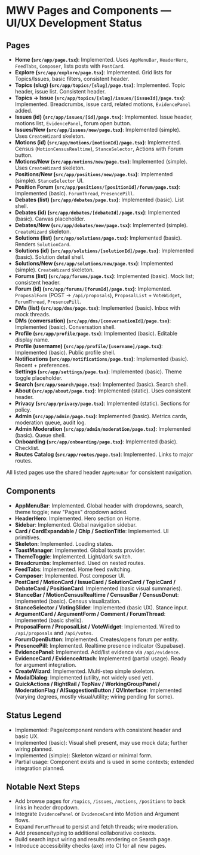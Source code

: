 # MWV Pages and Components — UI/UX Development Status

## Pages

- **Home (`src/app/page.tsx`)**: Implemented. Uses `AppMenuBar`, `HeaderHero`, `FeedTabs`, `Composer`, lists posts with `PostCard`.
- **Explore (`src/app/explore/page.tsx`)**: Implemented. Grid lists for Topics/Issues, basic filters, consistent header.
- **Topics (slug) (`src/app/topics/[slug]/page.tsx`)**: Implemented. Topic header, issue list. Consistent header.
- **Topics → Issue (`src/app/topics/[slug]/issues/[issueId]/page.tsx`)**: Implemented. Breadcrumbs, issue card, related motions, `EvidencePanel` added.
- **Issues (id) (`src/app/issues/[id]/page.tsx`)**: Implemented. Issue header, motions list, `EvidencePanel`, forum open button.
- **Issues/New (`src/app/issues/new/page.tsx`)**: Implemented (simple). Uses `CreateWizard` skeleton.
- **Motions (id) (`src/app/motions/[motionId]/page.tsx`)**: Implemented. Census (`MotionCensusRealtime`), `StanceSelector`, Actions with Forum button.
- **Motions/New (`src/app/motions/new/page.tsx`)**: Implemented (simple). Uses `CreateWizard` skeleton.
- **Positions/New (`src/app/positions/new/page.tsx`)**: Implemented (simple). `StanceSelector` UI.
- **Position Forum (`src/app/positions/[positionId]/forum/page.tsx`)**: Implemented (basic). `ForumThread`, `PresencePill`.
- **Debates (list) (`src/app/debates/page.tsx`)**: Implemented (basic). List shell.
- **Debates (id) (`src/app/debates/[debateId]/page.tsx`)**: Implemented (basic). Canvas placeholder.
- **Debates/New (`src/app/debates/new/page.tsx`)**: Implemented (simple). `CreateWizard` skeleton.
- **Solutions (list) (`src/app/solutions/page.tsx`)**: Implemented (basic). Renders `SolutionCard`.
- **Solutions (id) (`src/app/solutions/[solutionId]/page.tsx`)**: Implemented (basic). Solution detail shell.
- **Solutions/New (`src/app/solutions/new/page.tsx`)**: Implemented (simple). `CreateWizard` skeleton.
- **Forums (list) (`src/app/forums/page.tsx`)**: Implemented (basic). Mock list; consistent header.
- **Forum (id) (`src/app/forums/[forumId]/page.tsx`)**: Implemented. `ProposalForm` (POST → `/api/proposals`), `ProposalList` + `VoteWidget`, `ForumThread`, `PresencePill`.
- **DMs (list) (`src/app/dms/page.tsx`)**: Implemented (basic). Inbox with mock threads.
- **DMs (conversation) (`src/app/dms/[conversationId]/page.tsx`)**: Implemented (basic). Conversation shell.
- **Profile (`src/app/profile/page.tsx`)**: Implemented (basic). Editable display name.
- **Profile (username) (`src/app/profile/[username]/page.tsx`)**: Implemented (basic). Public profile shell.
- **Notifications (`src/app/notifications/page.tsx`)**: Implemented (basic). Recent + preferences.
- **Settings (`src/app/settings/page.tsx`)**: Implemented (basic). Theme toggle placeholder.
- **Search (`src/app/search/page.tsx`)**: Implemented (basic). Search shell.
- **About (`src/app/about/page.tsx`)**: Implemented (static). Uses consistent header.
- **Privacy (`src/app/privacy/page.tsx`)**: Implemented (static). Sections for policy.
- **Admin (`src/app/admin/page.tsx`)**: Implemented (basic). Metrics cards, moderation queue, audit log.
- **Admin Moderation (`src/app/admin/moderation/page.tsx`)**: Implemented (basic). Queue shell.
- **Onboarding (`src/app/onboarding/page.tsx`)**: Implemented (basic). Checklist.
- **Routes Catalog (`src/app/routes/page.tsx`)**: Implemented. Links to major routes.

All listed pages use the shared header `AppMenuBar` for consistent navigation.

## Components

- **AppMenuBar**: Implemented. Global header with dropdowns, search, theme toggle; new "Pages" dropdown added.
- **HeaderHero**: Implemented. Hero section on Home.
- **Sidebar**: Implemented. Global navigation sidebar.
- **Card / CardExpandable / Chip / SectionTitle**: Implemented. UI primitives.
- **Skeleton**: Implemented. Loading states.
- **ToastManager**: Implemented. Global toasts provider.
- **ThemeToggle**: Implemented. Light/dark switch.
- **Breadcrumbs**: Implemented. Used on nested routes.
- **FeedTabs**: Implemented. Home feed switching.
- **Composer**: Implemented. Post composer UI.
- **PostCard / MotionCard / IssueCard / SolutionCard / TopicCard / DebateCard / PositionCard**: Implemented (basic visual summaries).
- **StanceBar / MotionCensusRealtime / CensusBar / CensusDonut**: Implemented (basic). Census visualization.
- **StanceSelector / VotingSlider**: Implemented (basic UX). Stance input.
- **ArgumentCard / ArgumentForm / Comment / ForumThread**: Implemented (basic shells).
- **ProposalForm / ProposalList / VoteWidget**: Implemented. Wired to `/api/proposals` and `/api/votes`.
- **ForumOpenButton**: Implemented. Creates/opens forum per entity.
- **PresencePill**: Implemented. Realtime presence indicator (Supabase).
- **EvidencePanel**: Implemented. Add/list evidence via `/api/evidence`.
- **EvidenceCard / EvidenceAttach**: Implemented (partial usage). Ready for argument integration.
- **CreateWizard**: Implemented. Multi-step simple skeleton.
- **ModalDialog**: Implemented (utility, not widely used yet).
- **QuickActions / RightRail / TopNav / WorkingGroupPanel / ModerationFlag / AISuggestionButton / QVInterface**: Implemented (varying degrees, mostly visual/utility; wiring pending for some).

## Status Legend

- Implemented: Page/component renders with consistent header and basic UX.
- Implemented (basic): Visual shell present, may use mock data; further wiring planned.
- Implemented (simple): Skeleton wizard or minimal form.
- Partial usage: Component exists and is used in some contexts; extended integration planned.

## Notable Next Steps

- Add browse pages for `/topics`, `/issues`, `/motions`, `/positions` to back links in header dropdown.
- Integrate `EvidencePanel` or `EvidenceCard` into Motion and Argument flows.
- Expand `ForumThread` to persist and fetch threads; wire moderation.
- Add presence/typing to additional collaborative contexts.
- Build search input wiring and results rendering on Search page.
- Introduce accessibility checks (axe) into CI for all new pages.
